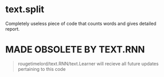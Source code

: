 # text.split
Completely useless piece of code that counts words and gives detailed report.

# MADE OBSOLETE BY TEXT.RNN
> rougetimelord/text.RNN/text.Learner will recieve all future updates pertaining to this code
